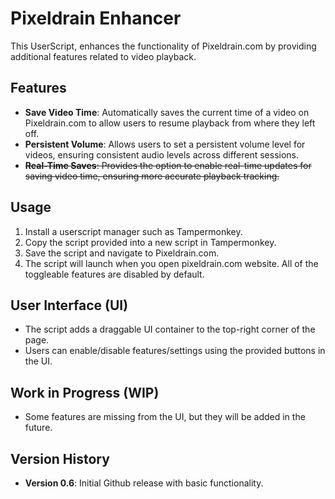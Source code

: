 # Pixeldrain Enhancer

This UserScript, enhances the functionality of Pixeldrain.com by providing additional features related to video playback.

## Features

- **Save Video Time**: Automatically saves the current time of a video on Pixeldrain.com to allow users to resume playback from where they left off.
- **Persistent Volume**: Allows users to set a persistent volume level for videos, ensuring consistent audio levels across different sessions.
- ~~**Real-Time Saves**: Provides the option to enable real-time updates for saving video time, ensuring more accurate playback tracking.~~

## Usage

1. Install a userscript manager such as Tampermonkey.
2. Copy the script provided into a new script in Tampermonkey.
3. Save the script and navigate to Pixeldrain.com.
4. The script will launch when you open pixeldrain.com website. All of the toggleable features are disabled by default. 

## User Interface (UI)

- The script adds a draggable UI container to the top-right corner of the page.
- Users can enable/disable features/settings using the provided buttons in the UI.

## Work in Progress (WIP)

- Some features are missing from the UI, but they will be added in the future.

## Version History

- **Version 0.6**: Initial Github release with basic functionality.

